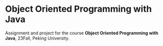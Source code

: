 # Object Oriented Programming with Java

Assignment and project for the course **Object Oriented Programming with Java**, 23Fall, Peking University.
